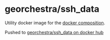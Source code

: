 # georchestra/ssh_data

Utility docker image for the [docker composition](https://github.com/georchestra/docker).

Pushed to [georchestra/ssh_data on docker hub](https://hub.docker.com/r/georchestra/ssh_data/tags)
